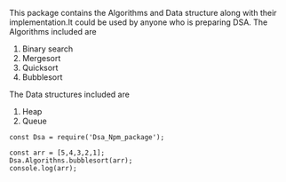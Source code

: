 This package contains the Algorithms and Data structure along with their implementation.It 
could be used by anyone who is preparing DSA.
The Algorithms included are 
1. Binary search
2. Mergesort
3. Quicksort
4. Bubblesort

The Data structures included are
1. Heap
2. Queue


```
const Dsa = require('Dsa_Npm_package');

const arr = [5,4,3,2,1];
Dsa.Algorithns.bubblesort(arr);
console.log(arr);
```